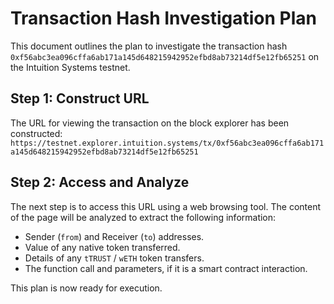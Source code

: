 # Transaction Hash Investigation Plan

This document outlines the plan to investigate the transaction hash `0xf56abc3ea096cffa6ab171a145d648215942952efbd8ab73214df5e12fb65251` on the Intuition Systems testnet.

## Step 1: Construct URL

The URL for viewing the transaction on the block explorer has been constructed:
`https://testnet.explorer.intuition.systems/tx/0xf56abc3ea096cffa6ab171a145d648215942952efbd8ab73214df5e12fb65251`

## Step 2: Access and Analyze

The next step is to access this URL using a web browsing tool. The content of the page will be analyzed to extract the following information:
*   Sender (`from`) and Receiver (`to`) addresses.
*   Value of any native token transferred.
*   Details of any `tTRUST` / `wETH` token transfers.
*   The function call and parameters, if it is a smart contract interaction.

This plan is now ready for execution.
